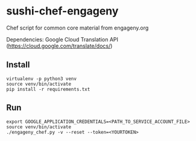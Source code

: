 # sushi-chef-engageny

Chef script for common core material from engageny.org

Dependencies:
Google Cloud Translation API (https://cloud.google.com/translate/docs/)

Install
-------

    virtualenv -p python3 venv
    source venv/bin/activate
    pip install -r requirements.txt



Run
---
    export GOOGLE_APPLICATION_CREDENTIALS=<PATH_TO_SERVICE_ACCOUNT_FILE>
    source venv/bin/activate
    ./engageny_chef.py -v --reset --token=<YOURTOKEN>

